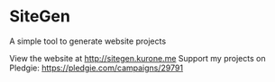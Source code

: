 # SiteGen
A simple tool to generate website projects

View the website at http://sitegen.kurone.me
Support my projects on Pledgie: https://pledgie.com/campaigns/29791
